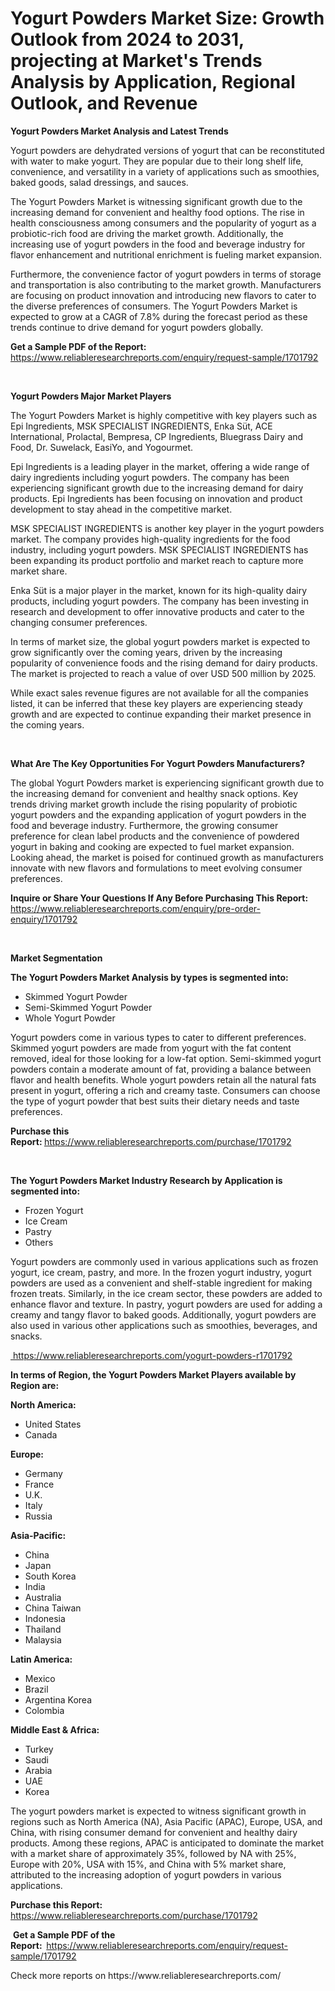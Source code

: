 <p><h1>Yogurt Powders Market Size: Growth Outlook from 2024 to 2031, projecting at Market's Trends Analysis by Application, Regional Outlook, and Revenue</h1></p><p><strong>Yogurt Powders Market Analysis and Latest Trends</strong></p>
<p><p>Yogurt powders are dehydrated versions of yogurt that can be reconstituted with water to make yogurt. They are popular due to their long shelf life, convenience, and versatility in a variety of applications such as smoothies, baked goods, salad dressings, and sauces.</p><p>The Yogurt Powders Market is witnessing significant growth due to the increasing demand for convenient and healthy food options. The rise in health consciousness among consumers and the popularity of yogurt as a probiotic-rich food are driving the market growth. Additionally, the increasing use of yogurt powders in the food and beverage industry for flavor enhancement and nutritional enrichment is fueling market expansion.</p><p>Furthermore, the convenience factor of yogurt powders in terms of storage and transportation is also contributing to the market growth. Manufacturers are focusing on product innovation and introducing new flavors to cater to the diverse preferences of consumers. The Yogurt Powders Market is expected to grow at a CAGR of 7.8% during the forecast period as these trends continue to drive demand for yogurt powders globally.</p></p>
<p><strong>Get a Sample PDF of the Report:&nbsp;</strong> <a href="https://www.reliableresearchreports.com/enquiry/request-sample/1701792">https://www.reliableresearchreports.com/enquiry/request-sample/1701792</a></p>
<p>&nbsp;</p>
<p><strong>Yogurt Powders Major Market Players</strong></p>
<p><p>The Yogurt Powders Market is highly competitive with key players such as Epi Ingredients, MSK SPECIALIST INGREDIENTS, Enka Süt, ACE International, Prolactal, Bempresa, CP Ingredients, Bluegrass Dairy and Food, Dr. Suwelack, EasiYo, and Yogourmet.</p><p>Epi Ingredients is a leading player in the market, offering a wide range of dairy ingredients including yogurt powders. The company has been experiencing significant growth due to the increasing demand for dairy products. Epi Ingredients has been focusing on innovation and product development to stay ahead in the competitive market.</p><p>MSK SPECIALIST INGREDIENTS is another key player in the yogurt powders market. The company provides high-quality ingredients for the food industry, including yogurt powders. MSK SPECIALIST INGREDIENTS has been expanding its product portfolio and market reach to capture more market share.</p><p>Enka Süt is a major player in the market, known for its high-quality dairy products, including yogurt powders. The company has been investing in research and development to offer innovative products and cater to the changing consumer preferences.</p><p>In terms of market size, the global yogurt powders market is expected to grow significantly over the coming years, driven by the increasing popularity of convenience foods and the rising demand for dairy products. The market is projected to reach a value of over USD 500 million by 2025.</p><p>While exact sales revenue figures are not available for all the companies listed, it can be inferred that these key players are experiencing steady growth and are expected to continue expanding their market presence in the coming years.</p></p>
<p>&nbsp;</p>
<p><strong>What Are The Key Opportunities For Yogurt Powders Manufacturers?</strong></p>
<p><p>The global Yogurt Powders market is experiencing significant growth due to the increasing demand for convenient and healthy snack options. Key trends driving market growth include the rising popularity of probiotic yogurt powders and the expanding application of yogurt powders in the food and beverage industry. Furthermore, the growing consumer preference for clean label products and the convenience of powdered yogurt in baking and cooking are expected to fuel market expansion. Looking ahead, the market is poised for continued growth as manufacturers innovate with new flavors and formulations to meet evolving consumer preferences.</p></p>
<p><strong>Inquire or Share Your Questions If Any Before Purchasing This Report:</strong> <a href="https://www.reliableresearchreports.com/enquiry/pre-order-enquiry/1701792">https://www.reliableresearchreports.com/enquiry/pre-order-enquiry/1701792</a></p>
<p>&nbsp;</p>
<p><strong>Market Segmentation</strong></p>
<p><strong>The Yogurt Powders Market Analysis by types is segmented into:</strong></p>
<p><ul><li>Skimmed Yogurt Powder</li><li>Semi-Skimmed Yogurt Powder</li><li>Whole Yogurt Powder</li></ul></p>
<p><p>Yogurt powders come in various types to cater to different preferences. Skimmed yogurt powders are made from yogurt with the fat content removed, ideal for those looking for a low-fat option. Semi-skimmed yogurt powders contain a moderate amount of fat, providing a balance between flavor and health benefits. Whole yogurt powders retain all the natural fats present in yogurt, offering a rich and creamy taste. Consumers can choose the type of yogurt powder that best suits their dietary needs and taste preferences.</p></p>
<p><strong>Purchase this Report:&nbsp;</strong><a href="https://www.reliableresearchreports.com/purchase/1701792">https://www.reliableresearchreports.com/purchase/1701792</a></p>
<p>&nbsp;</p>
<p><strong>The Yogurt Powders Market Industry Research by Application is segmented into:</strong></p>
<p><ul><li>Frozen Yogurt</li><li>Ice Cream</li><li>Pastry</li><li>Others</li></ul></p>
<p><p>Yogurt powders are commonly used in various applications such as frozen yogurt, ice cream, pastry, and more. In the frozen yogurt industry, yogurt powders are used as a convenient and shelf-stable ingredient for making frozen treats. Similarly, in the ice cream sector, these powders are added to enhance flavor and texture. In pastry, yogurt powders are used for adding a creamy and tangy flavor to baked goods. Additionally, yogurt powders are also used in various other applications such as smoothies, beverages, and snacks.</p></p>
<p><a href="https://www.reliableresearchreports.com/yogurt-powders-r1701792">&nbsp;https://www.reliableresearchreports.com/yogurt-powders-r1701792</a></p>
<p><strong>In terms of Region, the Yogurt Powders Market Players available by Region are:</strong></p>
<p>
    <p> <strong> North America: </strong>
        <ul>
            <li>United States</li>
            <li>Canada</li>
        </ul>
        </p> 
    <p> <strong> Europe: </strong>
        <ul>
            <li>Germany</li>
            <li>France</li>
            <li>U.K.</li>
            <li>Italy</li>
            <li>Russia</li>
        </ul>
        </p> 
    <p> <strong> Asia-Pacific: </strong>
        <ul>
            <li>China</li>
            <li>Japan</li>
            <li>South Korea</li>
            <li>India</li>
            <li>Australia</li>
            <li>China Taiwan</li>
            <li>Indonesia</li>
            <li>Thailand</li>
            <li>Malaysia</li>
        </ul>
        </p> 
    <p> <strong> Latin America: </strong>
        <ul>
            <li>Mexico</li>
            <li>Brazil</li>
            <li>Argentina Korea</li>
            <li>Colombia</li>
        </ul>
        </p> 
    <p> <strong> Middle East & Africa: </strong>
        <ul>
            <li>Turkey</li>
            <li>Saudi</li>
            <li>Arabia</li>
            <li>UAE</li>
            <li>Korea</li>
        </ul>
    </p>
    </p>
<p><p>The yogurt powders market is expected to witness significant growth in regions such as North America (NA), Asia Pacific (APAC), Europe, USA, and China, with rising consumer demand for convenient and healthy dairy products. Among these regions, APAC is anticipated to dominate the market with a market share of approximately 35%, followed by NA with 25%, Europe with 20%, USA with 15%, and China with 5% market share, attributed to the increasing adoption of yogurt powders in various applications.</p></p>
<p><strong>Purchase this Report: </strong><a href="https://www.reliableresearchreports.com/purchase/1701792">https://www.reliableresearchreports.com/purchase/1701792</a></p>
<p>&nbsp;<strong>Get a Sample PDF of the Report:&nbsp;&nbsp;</strong><a href="https://www.reliableresearchreports.com/enquiry/request-sample/1701792">https://www.reliableresearchreports.com/enquiry/request-sample/1701792</a></p>
<p><strong></strong></p>
<p>Check more reports on https://www.reliableresearchreports.com/</p>
